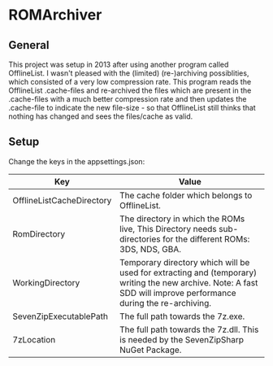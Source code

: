 # ROMArchiver

## General
This project was setup in 2013 after using another program called OfflineList.
I wasn't pleased with the (limited) (re-)archiving possiblities, which consisted of a very low compression rate.
This program reads the OfflineList .cache-files and re-archived the files which are present in the .cache-files with a much better compression rate and then updates the .cache-file to indicate the new file-size - so that OfflineList still thinks that nothing has changed and sees the files/cache as valid.

## Setup
Change the keys in the appsettings.json:

|Key|Value|
|---|---|
|OfflineListCacheDirectory|The cache folder which belongs to OfflineList.|
|RomDirectory|The directory in which the ROMs live, This Directory needs sub-directories for the different ROMs: 3DS, NDS, GBA.|
|WorkingDirectory|Temporary directory which will be used for extracting and (temporary) writing the new archive. Note: A fast SDD will improve performance during the re-archiving.|
|SevenZipExecutablePath|The full path towards the 7z.exe.|
|7zLocation|The full path towards the 7z.dll. This is needed by the SevenZipSharp NuGet Package.|
